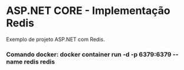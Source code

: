# ASP.NET CORE - Implementação Redis
Exemplo de projeto ASP.NET com Redis.

### Comando docker: docker container run -d -p 6379:6379 --name redis redis
